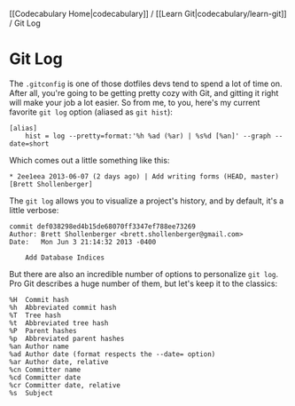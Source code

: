 [[Codecabulary Home|codecabulary]] / [[Learn Git|codecabulary/learn-git]] / Git Log

# Git Log

The `.gitconfig` is one of those dotfiles devs tend to spend a lot of time on. After all, you're going to be getting pretty cozy with Git, and gitting it right will make your job a lot easier. So from me, to you, here's my current favorite `git log` option (aliased as `git hist`):

	[alias]
		hist = log --pretty=format:'%h %ad (%ar) | %s%d [%an]' --graph --date=short
		
Which comes out a little something like this:

	* 2ee1eea 2013-06-07 (2 days ago) | Add writing forms (HEAD, master) [Brett Shollenberger]

The `git log` allows you to visualize a project's history, and by default, it's a little verbose:

	commit def038298ed4b15de68070ff3347ef788ee73269
	Author: Brett Shollenberger <brett.shollenberger@gmail.com>
	Date:   Mon Jun 3 21:14:32 2013 -0400
	
	    Add Database Indices
	    
But there are also an incredible number of options to personalize `git log`. Pro Git describes a huge number of them, but let's keep it to the classics:

	%H  Commit hash
	%h  Abbreviated commit hash
	%T  Tree hash
	%t  Abbreviated tree hash
	%P  Parent hashes
	%p  Abbreviated parent hashes
	%an Author name
	%ad Author date (format respects the --date= option)
	%ar Author date, relative
	%cn Committer name
	%cd Committer date
	%cr Committer date, relative
	%s  Subject

